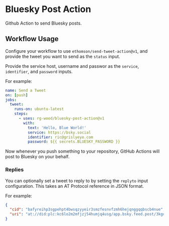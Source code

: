 # Bluesky Post Action

Github Action to send Bluesky posts.

## Workflow Usage

Configure your workflow to use `ethomson/send-tweet-action@v1`, and provide the tweet you want to send as the `status` input.

Provide the service host, username and passwor as the `service`, `identifier`, and
`password` inputs.

For example:

```yml
name: Send a Tweet
on: [push]
jobs:
  tweet:
    runs-on: ubuntu-latest
    steps:
      - uses: rg-wood/bluesky-post-action@v1
        with:
          text: 'Hello, Blue World!'
          service: https://bsky.social
          identifier: ric@grislyeye.com
          password: ${{ secrets.BLUESKY_PASSWORD }}
```

Now whenever you push something to your repository, GitHub Actions will post to Bluesky on your behalf.

### Replies

You can optionally set a tweet to reply to by setting the `replyto` input configuration. This takes an AT Protocol reference in JSON format.

For example:

```json
{
  "cid": "bafyreihp3sgpehpt4bwsqzyyeir3smzfesnvfzmh6hejqnggqqbscb4nue",
  "uri": "at://did:plc:kc6lo2m2mfjzj54humjq4usg/app.bsky.feed.post/3kgoijihwtb2f"
}
```


